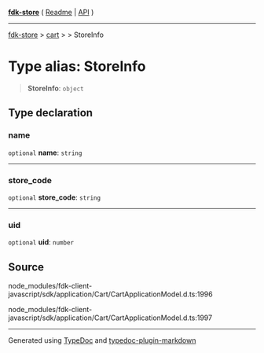 [**fdk-store**](../../../README.md) ( [Readme](../../../README.md) \| [API](../../../API.md) )

---

[fdk-store](../../../API.md) > [cart](../../README.md) > [<internal>](../README.md) > StoreInfo

# Type alias: StoreInfo

> **StoreInfo**: `object`

## Type declaration

### name

`optional` **name**: `string`

---

### store_code

`optional` **store_code**: `string`

---

### uid

`optional` **uid**: `number`

## Source

node_modules/fdk-client-javascript/sdk/application/Cart/CartApplicationModel.d.ts:1996

node_modules/fdk-client-javascript/sdk/application/Cart/CartApplicationModel.d.ts:1997

---

Generated using [TypeDoc](https://typedoc.org/) and [typedoc-plugin-markdown](https://www.npmjs.com/package/typedoc-plugin-markdown)
